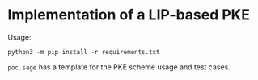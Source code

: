 # Implementation of a LIP-based PKE

Usage:

`python3 -m pip install -r requirements.txt`

`poc.sage` has a template for the PKE scheme usage and test cases.

